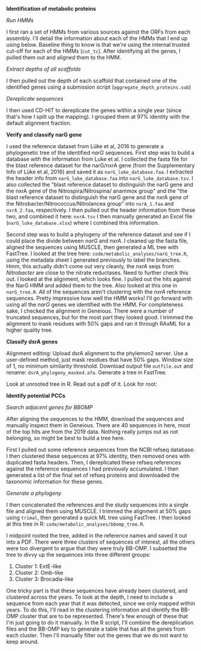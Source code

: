 
**Identification of metabolic proteins**

*Run HMMs*

I first ran a set of HMMs from various sources against the ORFs from each assembly.
I'll detail the information about each of the HMMs that I end up using below.
Baseline thing to know is that we're using the internal trusted cut-off for each of the HMMs (`cut_tc`).
After identifying all the genes, I pulled them out and aligned them to the HMM.

*Extract depths of all scaffolds*

I then pulled out the depth of each scaffold that contained one of the identified genes using a submission script (`aggregate_depth_proteins.sub`)

*Dereplicate sequences*

I then used CD-HIT to dereplicate the genes within a single year (since that's how I split up the mapping).
I grouped them at 97% identity with the default alignment fraction.


**Verify and classify narG gene**

I used the reference dataset from Lüke et al, 2016 to generate a phylogenetic tree of the identified *narG* sequences.
First step was to build a database with the information from Luke et al.
I collected the fasta file for the blast reference dataset for the narG/nxrA gene (from the Supplementary Info of Lüke et al, 2016) and saved it as `narG_luke_database.faa`.
I extracted the header info from `narG_luke_database.faa` into `narG_luke_database.tsv`.
I also collected the "blast reference dataset to distinguish the narG gene and the nxrA gene of the Nitrospira/Nitrospina/ anammox group" and the "the blast reference dataset to distinguish the narG gene and the nxrA gene of the Nitrobacter/Nitrococcus/Nitrolancea group" into `nxrA_1.faa` and `nxrA_2.faa`, respectively.
I then pulled out the header information from these two, and combined it here: `nxrA.tsv`
I then manually generated an Excel file (`narG_luke_database.xlsx`) where I combined this information.

Second step was to build a phylogeny of the reference dataset and see if I could place the divide between *narG* and *nxrA*.
I cleaned up the fasta file, aligned the sequences using MUSCLE, then generated a ML tree with FastTree.
I looked at the tree here: `code/metabolic_analyses/narG_tree.R`, using the metadata sheet I generated previously to label the branches.
Hmm, this actually didn't come out very cleanly, the *nxrA* seqs from *Nitrobacter* are close to the nitrate reductases.
Need to further check this out.
I looked at the alignment, which looks fine.
I pulled out the hits against the NarG HMM and added them to the tree.
Also looked at this one in `narG_tree.R`.
All of the sequences aren't clustering with the *nxrA* reference sequences.
Pretty impressive how well the HMM works!
I'll go forward with using all the *narG* genes we identified with the HMM.
For completeness sake, I checked the alignment in Geneious.
There were a number of truncated sequences, but for the most part they looked good.
I trimmed the alignment to mask residues with 50% gaps and ran it through RAxML for a higher quality tree.


**Classify dsrA genes**



Alignment editing:
Upload dsrA alignment to the phylemon2 server.
Use a user-defined method, just mask residues that have 50% gaps.
Window size of 1, no minimum similarity threshold.
Download output file `outfile.out` and rename: `dsrA_phylogeny_masked.afa`.
Generate a tree in FastTree.

Look at unrooted tree in R.
Read out a pdf of it.
Look for root:


**Identify potential PCCs**


*Search adjacent genes for BBOMP*




After aligning the sequences to the HMM, download the sequences and manually inspect them in Geneious.
There are 40 sequences in here, most of the top hits are from the 2019 data.
Nothing really jumps out as not belonging, so might be best to build a tree here.

First I pulled out some reference sequences from the NCBI refseq database.
I then clustered these sequences at 97% identity, then removed ones with duplicated fasta headers.
Then, I dereplicated these refseq references against the reference sequences I had previously accumulated.
I then generated a list of the final set of refseq proteins and downloaded the taxonomic information for these genes.

*Generate a phylogeny*

I then concatenated the references and the study sequences into a single file and aligned them using MUSCLE.
I trimmed the alignment at 50% gaps using `trimal`, then generated a quick ML tree using FastTree.
I then looked at this tree in R: `code/metabolic_analyses/bbomp_tree.R`.

I midpoint rooted the tree, added in the reference names and saved it out into a PDF.
There were three clusters of sequences of interest, all the others were too divergent to argue that they were truly BB-OMP.
I subsetted the tree to divvy up the sequences into three different groups:

1. Cluster 1: ExtE-like
2. Cluster 2: Omb-like
3. Cluster 3: Brocadia-like

One tricky part is that these sequences have already been clustered, and clustered across the years.
To look at the depth, I need to include a sequence from each year that it was detected, since we only mapped within years.
To do this, I'll read in the clustering information and identify the BB-OMP cluster that are to be represented.
There's few enough of these that I'm just going to do it manually.
In the R script, I'll combine the dereplication files and the BB-OMP key to generate a table that has all the genes from each cluster.
Then I'll manually filter out the genes that we do not want to keep around.
